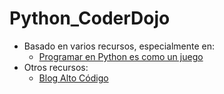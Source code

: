 # Python_CoderDojo
* Basado en varios recursos, especialmente en:
  - [Programar en Python es como un juego](https://www.youtube.com/channel/UCQLWbxZbgftDIhw21i6q_OA/playlists)
* Otros recursos:
  - [Blog Alto Código](https://altocodigo.blogspot.com/2020/05/recursos-python.html) 
